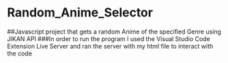 # Random_Anime_Selector
##Javascript project that gets a random Anime of the specified Genre using JIKAN API
###In order to run the program I used the Visual Studio Code Extension Live Server and ran the server with my html file to interact with the code
